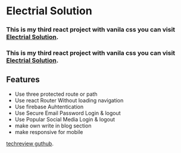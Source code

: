 # Electrial Solution 

### This is my third react project with vanila css you can visit [Electrial Solution](https://fitness-park-508a8.web.app/).
### This is my third react project with vanila css you can visit [Electrial Solution](https://electrical-solution.netlify.app/).

## Features

* Use three protected route or path 
* Use react Router Without loading navigation 
* Use firebase Auhtentication
* Use Secure Email Password Login & logout
* Use Popular Social Media Login & logout
* make own write in blog section 
* make responsive for mobile

[techreview guthub](https://github.com/programming-hero-web-course-4/independent-service-provider-Cihsan).
